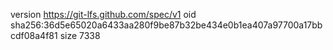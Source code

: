 version https://git-lfs.github.com/spec/v1
oid sha256:36d5e65020a6433aa280f9be87b32be434e0b1ea407a97700a17bbcdf08a4f81
size 7338

